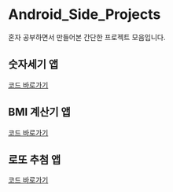 # Android_Side_Projects
혼자 공부하면서 만들어본 간단한 프로젝트 모음입니다.

## 숫자세기 앱
[코드 바로가기](https://github.com/ois0886/Android_Side_Projects/tree/main/CounterNumberApp)<br>

## BMI 계산기 앱
[코드 바로가기](https://github.com/ois0886/Android_Side_Projects/tree/main/BMI_Calculating)<br>

## 로또 추첨 앱
[코드 바로가기](https://github.com/ois0886/Android_Side_Projects/tree/main/Lotto_Machine)<br>
